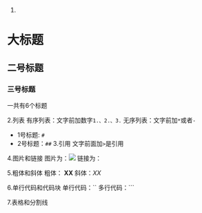 1.
# 大标题
## 二号标题
### 三号标题
一共有6个标题

2.列表
有序列表：文字前加数字`1.、2.、3.`
无序列表：文字前加`*`或者`-`
- 1号标题: `#`
- 2号标题：`##`
3.引用
文字前面加`>`是引用

4.图片和链接
图片为：![](图片链接地址)
链接为：[]()

5.粗体和斜体
粗体： **XX**
斜体：*XX*

6.单行代码和代码块
单行代码：``
多行代码：```

7.表格和分割线
